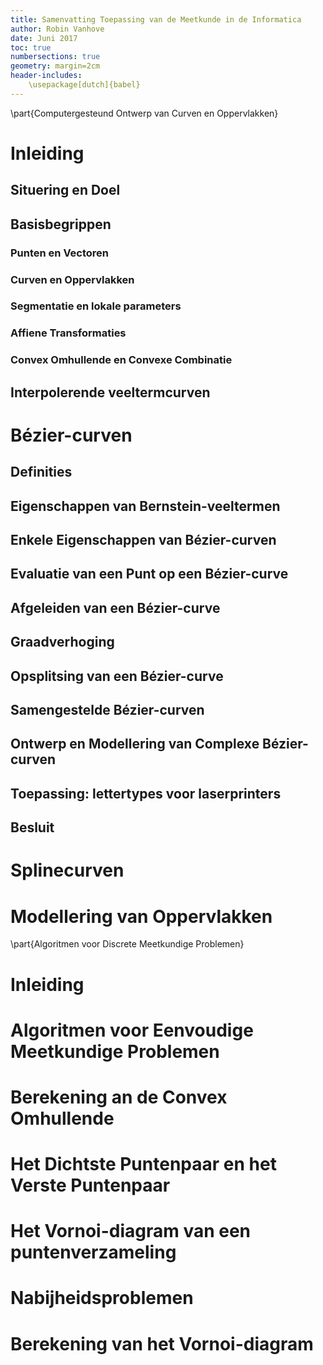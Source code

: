 ```yaml
---
title: Samenvatting Toepassing van de Meetkunde in de Informatica
author: Robin Vanhove
date: Juni 2017
toc: true
numbersections: true
geometry: margin=2cm
header-includes:
    \usepackage[dutch]{babel}
---
```


\part{Computergesteund Ontwerp van Curven en Oppervlakken}

# Inleiding
## Situering en Doel
## Basisbegrippen
### Punten en Vectoren
### Curven en Oppervlakken
### Segmentatie en lokale parameters
### Affiene Transformaties
### Convex Omhullende en Convexe Combinatie
## Interpolerende veeltermcurven

# Bézier-curven
## Definities
## Eigenschappen van Bernstein-veeltermen
## Enkele Eigenschappen van Bézier-curven
## Evaluatie van een Punt op een Bézier-curve
## Afgeleiden van een Bézier-curve
## Graadverhoging
## Opsplitsing van een Bézier-curve
## Samengestelde Bézier-curven
## Ontwerp en Modellering van Complexe Bézier-curven
## Toepassing: lettertypes voor laserprinters
## Besluit

# Splinecurven
# Modellering van Oppervlakken

\part{Algoritmen voor Discrete Meetkundige Problemen}

# Inleiding
# Algoritmen voor Eenvoudige Meetkundige Problemen
# Berekening an de Convex Omhullende
# Het Dichtste Puntenpaar en het Verste Puntenpaar
# Het Vornoi-diagram van een puntenverzameling
# Nabijheidsproblemen
# Berekening van het Vornoi-diagram
